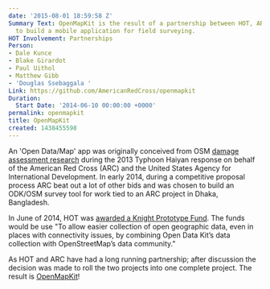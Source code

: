 ```yaml
---
date: '2015-08-01 18:59:58 Z'
Summary Text: OpenMapKit is the result of a partnership between HOT, ARC and USAID
  to build a mobile application for field surveying.
HOT Involvement: Partnerships
Person:
- Dale Kunce
- Blake Girardot
- Paul Uithol
- Matthew Gibb
- 'Douglas Ssebaggala '
Link: https://github.com/AmericanRedCross/openmapkit
Duration:
  Start Date: '2014-06-10 00:00:00 +0000'
permalink: openmapkit
title: OpenMapKit
created: 1438455598
---
```

<p>An 'Open Data/Map' app was originally conceived from OSM <a href="http://americanredcross.github.io/OSM-Assessment">damage assessment research</a> during the 2013 Typhoon Haiyan response on behalf of the American Red Cross (ARC) and the United States Agency for International Development. In early 2014, during a competitive proposal process ARC beat out a lot of other bids and was chosen to build an ODK/OSM survey tool for work tied to an ARC project in Dhaka, Bangladesh.&nbsp;</p><p>In June of 2014, HOT was <a href="http://www.knightfoundation.org/grants/201449229/">awarded a Knight Prototype Fund</a>. The funds would be use "To allow easier collection of open geographic data, even in places with connectivity issues, by combining Open Data Kit’s data collection with OpenStreetMap’s data community."</p><p>As HOT and ARC have had a long running partnership; after discussion the decision was made to roll the two projects into one complete project. The result is <a href="http://github.com/americanredcross/openmapkit">OpenMapKit</a>!</p>
